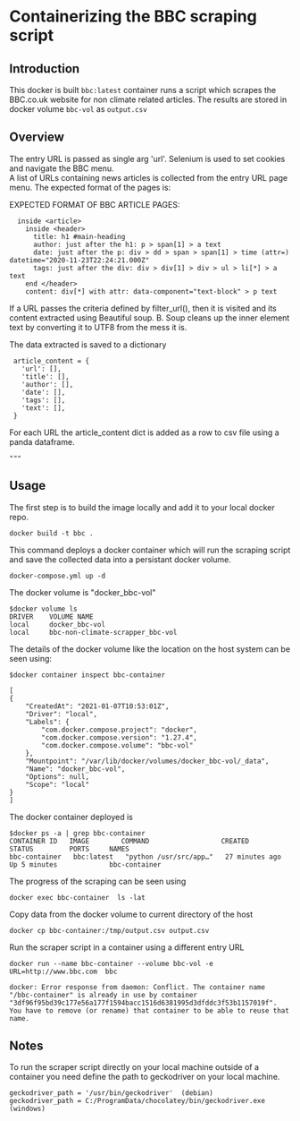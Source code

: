 # Containerizing the BBC scraping script

## Introduction

  This docker is built `bbc:latest` container runs a script which scrapes the BBC.co.uk website for non climate related articles. The results 
  are stored in docker volume  `bbc-vol`  as  `output.csv`
  
## Overview   
  The entry URL is passed as single arg 'url'. Selenium is used to set cookies and  navigate the BBC menu.  
  A list  of  URLs containing news articles is collected from the entry URL page menu. The expected format of the 
  pages is: 
        
  EXPECTED FORMAT  OF BBC ARTICLE PAGES:
  
      inside <article>
        inside <header>
          title: h1 #main-heading 
          author: just after the h1: p > span[1] > a text
          date: just after the p: div > dd > span > span[1] > time (attr=) datetime="2020-11-23T22:24:21.000Z"
          tags: just after the div: div > div[1] > div > ul > li[*] > a text
        end </header>
        content: div[*] with attr: data-component="text-block" > p text
            
  If a URL passes the criteria defined by filter_url(), then it is visited and its content extracted using 
  Beautiful soup.  B. Soup cleans up the inner element text by converting it to UTF8 from the mess it is.
        
  The data extracted is saved to  a  dictionary
        
     article_content = {
       'url': [],
       'title': [],
       'author': [],
       'date': [],
       'tags': [],
       'text': [],
     }
    
  For each URL the article_content dict is added as a row to csv file using  a panda dataframe. 
            
    """

## Usage
The first  step is to build the  image locally and add it to your local docker repo.
    
    docker build -t bbc .

This command deploys a docker container which will run the scraping script and save the collected data into a persistant
docker volume.  

    docker-compose.yml up -d   

The docker volume is "docker_bbc-vol"

    $docker volume ls
    DRIVER    VOLUME NAME
    local     docker_bbc-vol
    local     bbc-non-climate-scrapper_bbc-vol

The details of the docker volume like the location on the host system can be seen using: 

    $docker container inspect bbc-container
    
    [
    {
        "CreatedAt": "2021-01-07T10:53:01Z",
        "Driver": "local",
        "Labels": {
            "com.docker.compose.project": "docker",
            "com.docker.compose.version": "1.27.4",
            "com.docker.compose.volume": "bbc-vol"
        },
        "Mountpoint": "/var/lib/docker/volumes/docker_bbc-vol/_data",
        "Name": "docker_bbc-vol",
        "Options": null,
        "Scope": "local"
    }
    ]

The docker  container deployed is 

    $docker ps -a | grep bbc-container  
    CONTAINER ID   IMAGE        COMMAND                  CREATED          STATUS         PORTS     NAMES
    bbc-container   bbc:latest   "python /usr/src/app…"   27 minutes ago   Up 5 minutes             bbc-container

    
The progress of the scraping can be seen using

    docker exec bbc-container  ls -lat    

Copy data from the docker volume to current directory of the host

    docker cp bbc-container:/tmp/output.csv output.csv


Run the scraper script in a container using a different entry URL 

    docker run --name bbc-container --volume bbc-vol -e URL=http://www.bbc.com  bbc 

```if you have not stopped you will get: 
docker: Error response from daemon: Conflict. The container name "/bbc-container" is already in use by container "3df96f95bd39c177e56a177f1594bacc1516d6381995d3dfddc3f53b1157019f". You have to remove (or rename) that container to be able to reuse that name.
```
## Notes
To run the scraper script directly on your local machine outside of a container you  need define the path to geckodriver
 on your local machine. 

    geckodriver_path = '/usr/bin/geckodriver'  (debian)
    geckodriver_path = C:/ProgramData/chocolatey/bin/geckodriver.exe (windows)